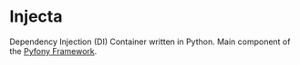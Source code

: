 # Injecta

Dependency Injection (DI) Container written in Python. Main component of the [Pyfony Framework](https://github.com/pyfony/pyfony).
